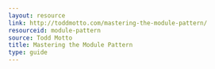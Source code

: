 ```yaml
---
layout: resource
link: http://toddmotto.com/mastering-the-module-pattern/
resourceid: module-pattern
source: Todd Motto
title: Mastering the Module Pattern
type: guide
---
```


